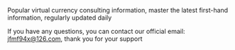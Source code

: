 Popular virtual currency consulting information, master the latest first-hand information, regularly updated daily

If you have any questions, you can contact our official email: jfmf94x@126.com, thank you for your support
